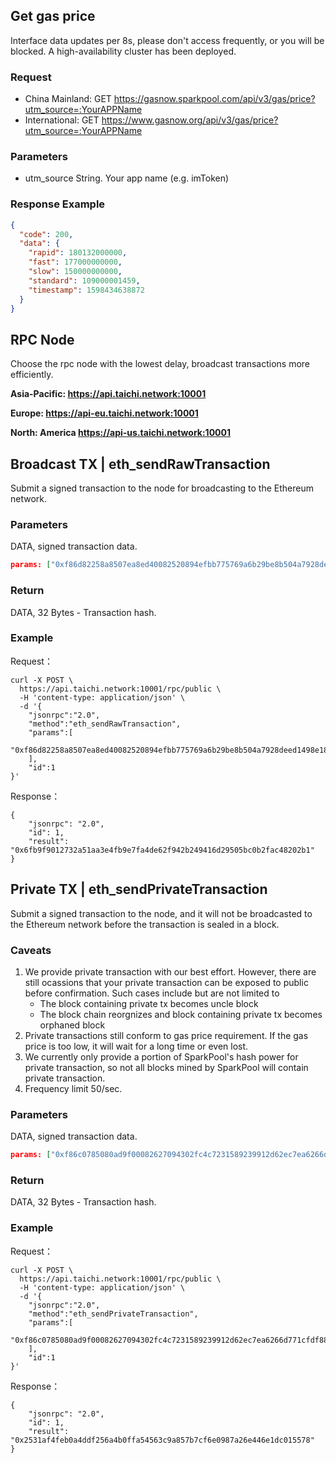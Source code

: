 ## Get gas price
Interface data updates per 8s, please don't access frequently, or you will be blocked. A high-availability cluster has been deployed.

### Request
- China Mainland: GET https://gasnow.sparkpool.com/api/v3/gas/price?utm_source=:YourAPPName
- International: GET https://www.gasnow.org/api/v3/gas/price?utm_source=:YourAPPName

### Parameters
- utm_source String. Your app name (e.g. imToken)

### Response Example
```json
{
  "code": 200,
  "data": {
    "rapid": 180132000000,
    "fast": 177000000000,
    "slow": 150000000000,
    "standard": 109000001459,
    "timestamp": 1598434638872
  }
}
```

## RPC Node
Choose the rpc node with the lowest delay, broadcast transactions more efficiently.

**Asia-Pacific: https://api.taichi.network:10001**

**Europe: https://api-eu.taichi.network:10001**

**North: America https://api-us.taichi.network:10001**

## Broadcast TX | eth_sendRawTransaction
Submit a signed transaction to the node for broadcasting to the Ethereum network.

### Parameters
DATA, signed transaction data.
```json
params: ["0xf86d82258a8507ea8ed40082520894efbb775769a6b29be8b504a7928deed1498e181087069ba8ff484000801ca039a3db3e613ec392f519bad0ca981d29b390ca246b231fae07ba0982ea05e805a01270fa3ccc2b92185f06f2c307255738f52e91ea26fac19e95bd254fb211cbdb"]
```
### Return
DATA, 32 Bytes - Transaction hash.

### Example
Request：
```shell script
curl -X POST \
  https://api.taichi.network:10001/rpc/public \
  -H 'content-type: application/json' \
  -d '{
    "jsonrpc":"2.0",
    "method":"eth_sendRawTransaction",
    "params":[
       "0xf86d82258a8507ea8ed40082520894efbb775769a6b29be8b504a7928deed1498e181087069ba8ff484000801ca039a3db3e613ec392f519bad0ca981d29b390ca246b231fae07ba0982ea05e805a01270fa3ccc2b92185f06f2c307255738f52e91ea26fac19e95bd254fb211cbdb"
    ],
    "id":1
}'
```
Response：
```shell script
{
    "jsonrpc": "2.0",
    "id": 1,
    "result": "0x6fb9f9012732a51aa3e4fb9e7fa4de62f942b249416d29505bc0b2fac48202b1"
}
```

## Private TX | eth_sendPrivateTransaction
Submit a signed transaction to the node, and it will not be broadcasted to the Ethereum network before the transaction is sealed in a block.

### Caveats
1. We provide private transaction with our best effort. However, there are still ocassions that your private transaction can be exposed to public before 
confirmation. Such cases include but are not limited to
    * The block containing private tx becomes uncle block
    * The block chain reorgnizes and block containing private tx becomes orphaned block
2. Private transactions still conform to gas price requirement. If the gas price is too low, it will wait for a long time or even lost.
3. We currently only provide a portion of SparkPool's hash power for private transaction, so not all blocks mined by SparkPool will contain private transaction.
4. Frequency limit 50/sec.

### Parameters
DATA, signed transaction data.
```json
params: ["0xf86c0785080ad9f00082627094302fc4c7231589239912d62ec7ea6266d771cfdf88024a8d93446ac0008025a01450674b2c65e7902d9f03cbf899bb1063b2b14ca5e6a7fa5616d420b67196c1a049063bc399b171b0c570aeba9d33bc78a550701c3e95238947b90f1ccf841032"]
```
### Return
DATA, 32 Bytes - Transaction hash.

### Example
Request：
```shell script
curl -X POST \
  https://api.taichi.network:10001/rpc/public \
  -H 'content-type: application/json' \
  -d '{
    "jsonrpc":"2.0",
    "method":"eth_sendPrivateTransaction",
    "params":[
       "0xf86c0785080ad9f00082627094302fc4c7231589239912d62ec7ea6266d771cfdf88024a8d93446ac0008025a01450674b2c65e7902d9f03cbf899bb1063b2b14ca5e6a7fa5616d420b67196c1a049063bc399b171b0c570aeba9d33bc78a550701c3e95238947b90f1ccf841032"
    ],
    "id":1
}'
```
Response：
```shell script
{
    "jsonrpc": "2.0",
    "id": 1,
    "result": "0x2531af4feb0a4ddf256a4b0ffa54563c9a857b7cf6e0987a26e446e1dc015578"
}
```
